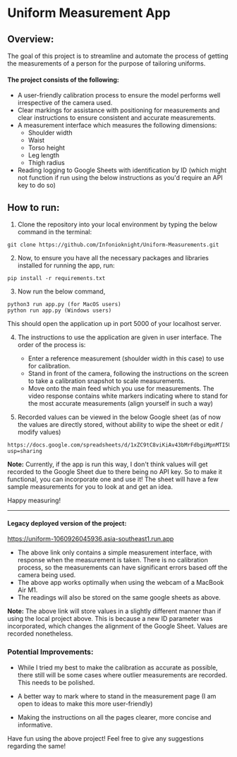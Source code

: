 # Uniform Measurement App

## Overview:
The goal of this project is to streamline and automate the process of getting the measurements of a person for the purpose of tailoring uniforms.

#### The project consists of the following:
 - A user-friendly calibration process to ensure the model performs well irrespective of the camera used.
 - Clear markings for assistance with positioning for measurements and clear instructions to ensure consistent and accurate measurements.
 - A measurement interface which measures the following dimensions:
    - Shoulder width
    - Waist
    - Torso height
    - Leg length 
    - Thigh radius
 - Reading logging to Google Sheets with identification by ID (which might not function if run using the below instructions as you'd require an API key to do so)

 ## How to run:
 1. Clone the repository into your local environment by typing the below command in the terminal:
 ```
 git clone https://github.com/Infonioknight/Uniform-Measurements.git
 ```
 2. Now, to ensure you have all the necessary packages and libraries installed for running the app, run:
 ```
 pip install -r requirements.txt
 ```
 3. Now run the below command,
 ```
 python3 run app.py (for MacOS users)
 python run app.py (Windows users)
 ```
 This should open the application up in port 5000 of your localhost server.

 4. The instructions to use the application are given in user interface. The order of the process is:
    - Enter a reference measurement (shoulder width in this case) to use for calibration.
    - Stand in front of the camera, following the instructions on the screen to take a calibration snapshot to scale measurements.
    - Move onto the main feed which you use for measurements. The video response contains white markers indicating where to stand for the most accurate measurements (align yourself in such a way)

5. Recorded values can be viewed in the below Google sheet (as of now the values are directly stored, without ability to wipe the sheet or edit / modify values)
```
https://docs.google.com/spreadsheets/d/1xZC9tC8viKiAv43bMrFdbgiMpnMTI5UxuAWU6HaFg1I/edit?usp=sharing
```
<b>Note:</b> Currently, if the app is run this way, I don't think values will get recorded to the Google Sheet due to there being no API key. So to make it functional, you can incorporate one and use it! The sheet will have a few sample measurements for you to look at and get an idea.

Happy measuring!

---

#### Legacy deployed version of the project:
https://uniform-1060926045936.asia-southeast1.run.app

 - The above link only contains a simple measurement interface, with response when the measurement is taken. There is no calibration process, so the measurements can have significant errors based off the camera being used.
 - The above app works optimally when using the webcam of a MacBook Air M1.
 - The readings will also be stored on the same google sheets as above.

 <b>Note:</b> The above link will store values in a slightly different manner than if using the local project above. This is because a new ID parameter was incorporated, which changes the alignment of the Google Sheet. Values are recorded nonetheless.

 ### Potential Improvements:
  - While I tried my best to make the calibration as accurate as possible, there still will be some cases where outlier measurements are recorded. This needs to be polished.

  - A better way to mark where to stand in the measurement page (I am open to ideas to make this more user-friendly)

  - Making the instructions on all the pages clearer, more concise and informative.

  Have fun using the above project! Feel free to give any suggestions regarding the same!


